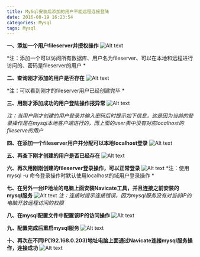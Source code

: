 ```yaml
---
title: MySql安装后添加的用户不能远程连接登陆
date: 2016-08-19 16:23:54
categories: Mysql
tags: Mysql
---
```


**一、添加一个用户fileserver并授权操作**
![Alt text](http://soujava.com/images/mysql1.png)

*注：添加一个可以访问所有数据库、用户名为fileserver、可以在本地和远程进行访问的、密码是fileserver的用户 *

**二、查询刚才添加的用户是否存在**
![Alt text](http://soujava.com/images/mysql2.png)

*注：可以看到刚才的fileserver用户已经创建完毕 *

**三、用刚才添加成功的用户登陆操作报异常**
![Alt text](http://soujava.com/images/mysql3.png)

*注：当用户刚才创建的用户登录并输入密码后时提示如下信息，这是因为当前的登录操作是在mysql本地客户端进行的，而上面的user表中没有对应localhost的fileserve的用户*

**四、在添加一个fileserver用户并分配可以本地localhost登录**
![Alt text](http://soujava.com/images/mysql4.png)

**五、再查下刚才创建的用户是否已经存在**
![Alt text](http://soujava.com/images/mysql5.png)


**六、再次用刚刚创建的fileserver登录操作，可以正常登录**
![Alt text](http://soujava.com/images/mysql6.png)
*注：使用mysql -u 命令登录操作时默认使用localhost的域用户登录操作 *

**七、在另外一台IP地址的电脑上面安装Navicate工具，并且连接之前安装的mysql服务**
![Alt text](http://soujava.com/images/mysql7.png)
*注：连接时提示连接错误，因为mysql服务没有对当前IP的电脑开放远程访问的权限*

**八、在mysql配置文件中配置该IP的访问操作**
![Alt text](http://soujava.com/images/mysql8.png)

**九、配置完成后重启mysql服务**
![Alt text](http://soujava.com/images/mysql9.png)

**十、再次在不同IP(192.168.0.203)地址电脑上面通过Navicate连接mysql服务操作，连接成功**
![Alt text](http://soujava.com/images/mysql10.png)